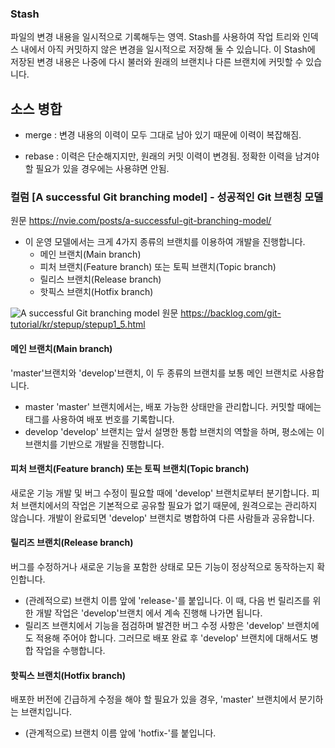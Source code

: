 
### Stash
파일의 변경 내용을 일시적으로 기록해두는 영역.
Stash를 사용하여 작업 트리와 인덱스 내에서 아직 커밋하지 않은 변경을 일시적으로 저장해 둘 수 있습니다. 이 Stash에 저장된 변경 내용은 나중에 다시 불러와 원래의 브랜치나 다른 브랜치에 커밋할 수 있습니다.


## 소스 병합
- merge : 변경 내용의 이력이 모두 그대로 남아 있기 때문에 이력이 복잡해짐.

- rebase : 이력은 단순해지지만, 원래의 커밋 이력이 변경됨. 정확한 이력을 남겨야 할 필요가 있을 경우에는 사용햐면 안됨.

### 컬럼 [A successful Git branching model] - 성공적인 Git 브랜칭 모델
원문 https://nvie.com/posts/a-successful-git-branching-model/

- 이 운영 모델에서는 크게 4가지 종류의 브랜치를 이용하여 개발을 진행합니다.
  - 메인 브랜치(Main branch)
  - 피처 브랜치(Feature branch) 또는 토픽 브랜치(Topic branch)
  - 릴리스 브랜치(Release branch)
  - 핫픽스 브랜치(Hotfix branch)

![A successful Git branching model](https://backlog.com/git-tutorial/kr/img/post/stepup/capture_stepup1_5_6.png)
원문 https://backlog.com/git-tutorial/kr/stepup/stepup1_5.html

#### 메인 브랜치(Main branch)
'master'브랜치와 'develop'브랜치, 이 두 종류의 브랜치를 보통 메인 브랜치로 사용합니다.

- master
'master' 브랜치에서는, 배포 가능한 상태만을 관리합니다. 커밋할 때에는 태그를 사용하여 배포 번호를 기록합니다.
- develop
'develop' 브랜치는 앞서 설명한 통합 브랜치의 역할을 하며, 평소에는 이 브랜치를 기반으로 개발을 진행합니다.

#### 피처 브랜치(Feature branch) 또는 토픽 브랜치(Topic branch)
새로운 기능 개발 및 버그 수정이 필요할 때에 'develop' 브랜치로부터 분기합니다. 피처 브랜치에서의 작업은 기본적으로 공유할 필요가 없기 때문에, 원격으로는 관리하지 않습니다. 개발이 완료되면 'develop' 브랜치로 병합하여 다른 사람들과 공유합니다.

#### 릴리즈 브랜치(Release branch)
버그를 수정하거나 새로운 기능을 포함한 상태로 모든 기능이 정상적으로 동작하는지 확인합니다. 
- (관례적으로) 브랜치 이름 앞에 'release-'를 붙입니다. 이 때, 다음 번 릴리즈를 위한 개발 작업은 'develop'브랜치 에서 계속 진행해 나가면 됩니다.
- 릴리즈 브랜치에서 기능을 점검하며 발견한 버그 수정 사항은 'develop' 브랜치에도 적용해 주어야 합니다. 그러므로 배포 완료 후 'develop' 브랜치에 대해서도 병합 작업을 수행합니다.

#### 핫픽스 브랜치(Hotfix branch)
배포한 버전에 긴급하게 수정을 해야 할 필요가 있을 경우, 'master' 브랜치에서 분기하는 브랜치입니다.
- (관계적으로) 브랜치 이름 앞에 'hotfix-'를 붙입니다.



